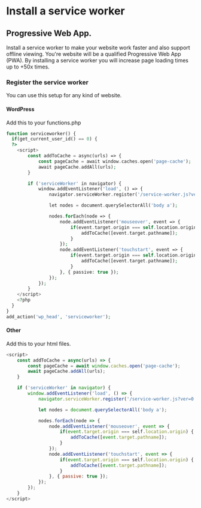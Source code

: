 # Install a service worker
## Progressive Web App.
Install a service worker to make your website work faster and also support offline viewing. You're website will be a qualified Progressive Web App (PWA). By installing a service worker you will increase page loading times up to +50x times.

### Register the service worker
You can use this setup for any kind of website. 

#### WordPress 
Add this to your functions.php
```php
function serviceworker() {
  if(get_current_user_id() == 0) {
  ?>
    <script>
        const addToCache = async(urls) => {
            const pageCache = await window.caches.open('page-cache');
            await pageCache.addAll(urls);
        }

        if ('serviceWorker' in navigator) {
            window.addEventListener('load', () => {
                navigator.serviceWorker.register('/service-worker.js?ver=0.0.15');

                let nodes = document.querySelectorAll('body a');

                nodes.forEach(node => {
                    node.addEventListener('mouseover', event => {
                        if(event.target.origin === self.location.origin) {
                            addToCache([event.target.pathname]);
                        }
                    });
                    node.addEventListener('touchstart', event => {
                        if(event.target.origin === self.location.origin) {
                            addToCache([event.target.pathname]);
                        }
                    }, { passive: true });
                });
            });
        }
    </script>
    <?php
  }
}
add_action('wp_head', 'serviceworker');
```

#### Other
Add this to your html files.
```javascript
<script>
    const addToCache = async(urls) => {
        const pageCache = await window.caches.open('page-cache');
        await pageCache.addAll(urls);
    }

    if ('serviceWorker' in navigator) {
        window.addEventListener('load', () => {
            navigator.serviceWorker.register('/service-worker.js?ver=0.0.15');

            let nodes = document.querySelectorAll('body a');

            nodes.forEach(node => {
                node.addEventListener('mouseover', event => {
                    if(event.target.origin === self.location.origin) {
                        addToCache([event.target.pathname]);
                    }
                });
                node.addEventListener('touchstart', event => {
                    if(event.target.origin === self.location.origin) {
                        addToCache([event.target.pathname]);
                    }
                }, { passive: true });
            });
        });
    }
</script>
```
